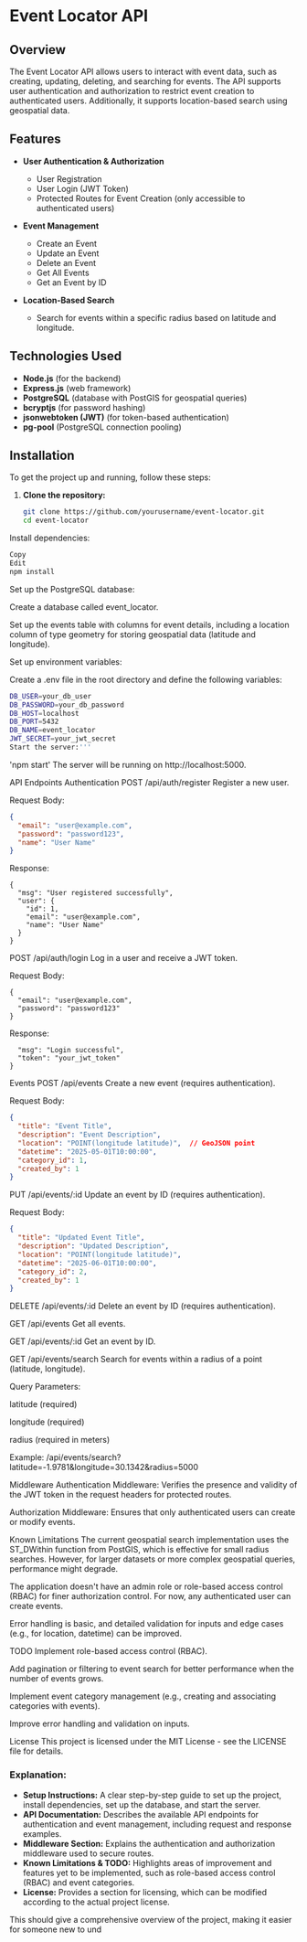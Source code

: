 # Event Locator API

## Overview

The Event Locator API allows users to interact with event data, such as creating, updating, deleting, and searching for events. The API supports user authentication and authorization to restrict event creation to authenticated users. Additionally, it supports location-based search using geospatial data.

## Features

- **User Authentication & Authorization**  
  - User Registration
  - User Login (JWT Token)
  - Protected Routes for Event Creation (only accessible to authenticated users)
  
- **Event Management**
  - Create an Event
  - Update an Event
  - Delete an Event
  - Get All Events
  - Get an Event by ID
  
- **Location-Based Search**
  - Search for events within a specific radius based on latitude and longitude.

## Technologies Used

- **Node.js** (for the backend)
- **Express.js** (web framework)
- **PostgreSQL** (database with PostGIS for geospatial queries)
- **bcryptjs** (for password hashing)
- **jsonwebtoken (JWT)** (for token-based authentication)
- **pg-pool** (PostgreSQL connection pooling)

## Installation

To get the project up and running, follow these steps:

1. **Clone the repository:**

   ```bash
   git clone https://github.com/yourusername/event-locator.git
   cd event-locator
Install dependencies:

```bash
Copy
Edit
npm install
```
Set up the PostgreSQL database:

Create a database called event_locator.

Set up the events table with columns for event details, including a location column of type geometry for storing geospatial data (latitude and longitude).

Set up environment variables:

Create a .env file in the root directory and define the following variables:


```bash
DB_USER=your_db_user
DB_PASSWORD=your_db_password
DB_HOST=localhost
DB_PORT=5432
DB_NAME=event_locator
JWT_SECRET=your_jwt_secret
Start the server:'''
```

'npm start'
The server will be running on http://localhost:5000.

API Endpoints
Authentication
POST /api/auth/register
Register a new user.

Request Body:

```Json
{
  "email": "user@example.com",
  "password": "password123",
  "name": "User Name"
}
```
Response:

```
{
  "msg": "User registered successfully",
  "user": {
    "id": 1,
    "email": "user@example.com",
    "name": "User Name"
  }
}
```
POST /api/auth/login
Log in a user and receive a JWT token.

Request Body:

```
{
  "email": "user@example.com",
  "password": "password123"
}
```
Response:


```{
  "msg": "Login successful",
  "token": "your_jwt_token"
}
```
Events
POST /api/events
Create a new event (requires authentication).

Request Body:

```Json
{
  "title": "Event Title",
  "description": "Event Description",
  "location": "POINT(longitude latitude)",  // GeoJSON point
  "datetime": "2025-05-01T10:00:00",
  "category_id": 1,
  "created_by": 1
}
```
PUT /api/events/:id
Update an event by ID (requires authentication).

Request Body:

```Json
{
  "title": "Updated Event Title",
  "description": "Updated Description",
  "location": "POINT(longitude latitude)",
  "datetime": "2025-06-01T10:00:00",
  "category_id": 2,
  "created_by": 1
}
```
DELETE /api/events/:id
Delete an event by ID (requires authentication).

GET /api/events
Get all events.

GET /api/events/:id
Get an event by ID.

GET /api/events/search
Search for events within a radius of a point (latitude, longitude).

Query Parameters:

latitude (required)

longitude (required)

radius (required in meters)

Example: /api/events/search?latitude=-1.9781&longitude=30.1342&radius=5000

Middleware
Authentication Middleware: Verifies the presence and validity of the JWT token in the request headers for protected routes.

Authorization Middleware: Ensures that only authenticated users can create or modify events.

Known Limitations
The current geospatial search implementation uses the ST_DWithin function from PostGIS, which is effective for small radius searches. However, for larger datasets or more complex geospatial queries, performance might degrade.

The application doesn't have an admin role or role-based access control (RBAC) for finer authorization control. For now, any authenticated user can create events.

Error handling is basic, and detailed validation for inputs and edge cases (e.g., for location, datetime) can be improved.

TODO
Implement role-based access control (RBAC).

Add pagination or filtering to event search for better performance when the number of events grows.

Implement event category management (e.g., creating and associating categories with events).

Improve error handling and validation on inputs.

License
This project is licensed under the MIT License - see the LICENSE file for details.


### Explanation:
- **Setup Instructions:** A clear step-by-step guide to set up the project, install dependencies, set up the database, and start the server.
- **API Documentation:** Describes the available API endpoints for authentication and event management, including request and response examples.
- **Middleware Section:** Explains the authentication and authorization middleware used to secure routes.
- **Known Limitations & TODO:** Highlights areas of improvement and features yet to be implemented, such as role-based access control (RBAC) and event categories.
- **License:** Provides a section for licensing, which can be modified according to the actual project license.

This should give a comprehensive overview of the project, making it easier for someone new to und
